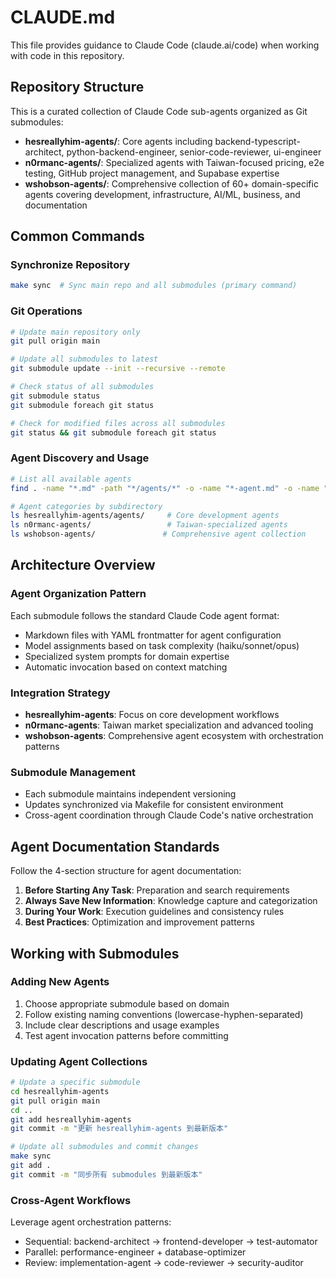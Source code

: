 # CLAUDE.md

This file provides guidance to Claude Code (claude.ai/code) when working with code in this repository.

## Repository Structure

This is a curated collection of Claude Code sub-agents organized as Git submodules:

- **hesreallyhim-agents/**: Core agents including backend-typescript-architect, python-backend-engineer, senior-code-reviewer, ui-engineer
- **n0rmanc-agents/**: Specialized agents with Taiwan-focused pricing, e2e testing, GitHub project management, and Supabase expertise  
- **wshobson-agents/**: Comprehensive collection of 60+ domain-specific agents covering development, infrastructure, AI/ML, business, and documentation

## Common Commands

### Synchronize Repository
```bash
make sync  # Sync main repo and all submodules (primary command)
```

### Git Operations
```bash
# Update main repository only
git pull origin main

# Update all submodules to latest
git submodule update --init --recursive --remote

# Check status of all submodules
git submodule status
git submodule foreach git status

# Check for modified files across all submodules
git status && git submodule foreach git status
```

### Agent Discovery and Usage
```bash
# List all available agents
find . -name "*.md" -path "*/agents/*" -o -name "*-agent.md" -o -name "*-pro.md" -o -name "*-engineer.md" | head -20

# Agent categories by subdirectory
ls hesreallyhim-agents/agents/     # Core development agents
ls n0rmanc-agents/                 # Taiwan-specialized agents
ls wshobson-agents/               # Comprehensive agent collection
```

## Architecture Overview

### Agent Organization Pattern
Each submodule follows the standard Claude Code agent format:
- Markdown files with YAML frontmatter for agent configuration
- Model assignments based on task complexity (haiku/sonnet/opus)
- Specialized system prompts for domain expertise
- Automatic invocation based on context matching

### Integration Strategy
- **hesreallyhim-agents**: Focus on core development workflows
- **n0rmanc-agents**: Taiwan market specialization and advanced tooling
- **wshobson-agents**: Comprehensive agent ecosystem with orchestration patterns

### Submodule Management
- Each submodule maintains independent versioning
- Updates synchronized via Makefile for consistent environment
- Cross-agent coordination through Claude Code's native orchestration

## Agent Documentation Standards

Follow the 4-section structure for agent documentation:
1. **Before Starting Any Task**: Preparation and search requirements
2. **Always Save New Information**: Knowledge capture and categorization
3. **During Your Work**: Execution guidelines and consistency rules  
4. **Best Practices**: Optimization and improvement patterns

## Working with Submodules

### Adding New Agents
1. Choose appropriate submodule based on domain
2. Follow existing naming conventions (lowercase-hyphen-separated)
3. Include clear descriptions and usage examples
4. Test agent invocation patterns before committing

### Updating Agent Collections
```bash
# Update a specific submodule
cd hesreallyhim-agents
git pull origin main
cd ..
git add hesreallyhim-agents
git commit -m "更新 hesreallyhim-agents 到最新版本"

# Update all submodules and commit changes
make sync
git add .
git commit -m "同步所有 submodules 到最新版本"
```


### Cross-Agent Workflows
Leverage agent orchestration patterns:
- Sequential: backend-architect → frontend-developer → test-automator
- Parallel: performance-engineer + database-optimizer  
- Review: implementation-agent → code-reviewer → security-auditor